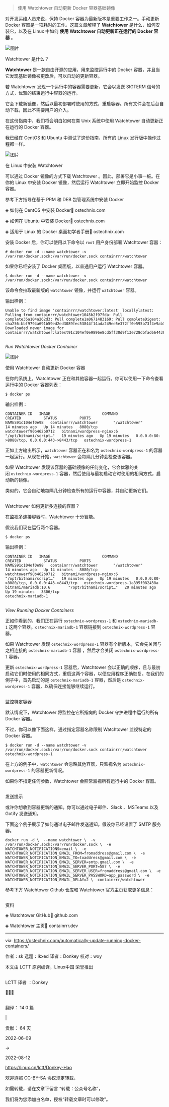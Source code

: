 > 使用 Watchtower 自动更新 Docker 容器基础镜像

对开发运维人员来说，保持 Docker 容器为最新版本是重要工作之一。手动更新 Docker 容器是一项耗时的工作。这篇文章解释了 **Watchtower** 是什么，如何安装它，以及在 Linux 中如何 **使用 Watchtower 自动更新正在运行的 Docker 容器** 。

![图片](https://mmbiz.qpic.cn/mmbiz_svg/B2EfAOZfS1jJibOsrP9RoiaGjHjYnRibbpjSiaVDl8Yoduajbouky8ribaxKbIwygl0seEzFSCFjyCTsRrKpFOIESW5zbnC3J7Ajd/640?wx_fmt=svg&wxfrom=5&wx_lazy=1&wx_co=1)

Watchtower 是什么？

**Watchtower** 是一款自由开源的应用，用来监控运行中的 Docker 容器，并且当它发现基础镜像被更改后，可以自动的更新容器。

若 Watchtower 发现一个运行中的容器需要更新，它会以发送 SIGTERM 信号的方式，优雅的结束运行中容器的运行。

它会下载新镜像，然后以最初部署时使用的方式，重启容器。所有文件会在后台自动下载，因此不需要用户的介入。

在这份指南中，我们将会明白如何在类 Unix 系统中使用 Watchtower 自动更新正在运行的 Docker 容器。

我已经在 CentOS 和 Ubuntu 中测试了这份指南，所有的 Linux 发行版中操作过程都一样。

![图片](https://mmbiz.qpic.cn/mmbiz_svg/B2EfAOZfS1jJibOsrP9RoiaGjHjYnRibbpjSiaVDl8Yoduajbouky8ribaxKbIwygl0seEzFSCFjyCTsRrKpFOIESW5zbnC3J7Ajd/640?wx_fmt=svg&wxfrom=5&wx_lazy=1&wx_co=1)

在 Linux 中安装 Watchtower

可以通过 Docker 镜像的方式下载 Watchtower 。因此，部署它是小事一桩。在你的 Linux 中安装 Docker 镜像，然后运行 Watchtower 立即开始监控 Docker 容器。

参考下方指导在基于 PRM 和 DEB 包管理系统中安装 Docker

◈ 如何在 CentOS 中安装 Docker🔗 ostechnix.com

◈ 如何在 Ubuntu 中安装 Docker🔗 ostechnix.com

◈ 适用于 Linux 的 Docker 桌面初学者手册🔗 ostechnix.com

安装 Docker 后，你可以使用以下命令以 `root` 用户身份部署 Watchtower 容器：

```
# docker run -d --name watchtower -v /var/run/docker.sock:/var/run/docker.sock containrrr/watchtower
```

如果你已经安装了 Docker 桌面版，以普通用户运行 Watchtower 容器。

```
$ docker run -d --name watchtower -v /var/run/docker.sock:/var/run/docker.sock containrrr/watchtower
```

该命令会拉取最新版的 `watchtower` 镜像，并运行 `watchtower` 容器。

输出样例：

```
Unable to find image 'containrrr/watchtower:latest' locallylatest: Pulling from containrrr/watchtower1045b2f97fda: Pull complete35a104a262d3: Pull complete1a0671483169: Pull completeDigest: sha256:bbf9794a691b59ed2ed3089fec53844f14ada249ee5e372ff0e595b73f4e9ab3Status: Downloaded newer image for containrrr/watchtower:latest91c104ef0e9896e8cd5ff30d9f13e728dbfad66443830ec2ac85dde6d7d37564
```

![图片](data:image/gif;base64,iVBORw0KGgoAAAANSUhEUgAAAAEAAAABCAYAAAAfFcSJAAAADUlEQVQImWNgYGBgAAAABQABh6FO1AAAAABJRU5ErkJggg==)

_Run Watchtower Docker Container_

![图片](https://mmbiz.qpic.cn/mmbiz_svg/B2EfAOZfS1jJibOsrP9RoiaGjHjYnRibbpjSiaVDl8Yoduajbouky8ribaxKbIwygl0seEzFSCFjyCTsRrKpFOIESW5zbnC3J7Ajd/640?wx_fmt=svg&wxfrom=5&wx_lazy=1&wx_co=1)

使用 Watchtower 自动更新 Docker 容器

在你的系统上，Watchtower 正在和其他容器一起运行。你可以使用一下命令查看运行中的 Docker 容器列表：

```
$ docker ps
```

输出样例：

```
CONTAINER ID   IMAGE                       COMMAND                  CREATED          STATUS          PORTS                                         NAMES91c104ef0e98   containrrr/watchtower       "/watchtower"            14 minutes ago   Up 14 minutes   8080/tcp                                      watchtowerf90b462b0712   bitnami/wordpress-nginx:6   "/opt/bitnami/script…"   19 minutes ago   Up 19 minutes   0.0.0.0:80->8080/tcp, 0.0.0.0:443->8443/tcp   ostechnix-wordpress-1
```

正如上方输出所示，`watchtower` 容器正在和名为 `ostechnix-wordpress-1` 的容器一起运行。从现在开始，`watchtower` 会每隔几分钟会检查该容器。

如果 Watchtower 发现该容器的基础镜像的任何变化，它会优雅的关闭 `ostechnix-wordpress-1` 容器，然后使用与最初启动它时使用的相同方式，启动新的镜像。

类似的，它会自动地每隔几分钟检查所有的运行中容器，并自动更新它们。

![图片](data:image/gif;base64,iVBORw0KGgoAAAANSUhEUgAAAAEAAAABCAYAAAAfFcSJAAAADUlEQVQImWNgYGBgAAAABQABh6FO1AAAAABJRU5ErkJggg==)

Watchtower 如何更新多连接的容器？

在监视多连接容器时，Watchtower 十分智能。

假设我们现在运行两个容器。

```
$ docker ps
```

输出样例：

```
CONTAINER ID   IMAGE                       COMMAND                  CREATED          STATUS          PORTS                                         NAMES91c104ef0e98   containrrr/watchtower       "/watchtower"            14 minutes ago   Up 14 minutes   8080/tcp                                      watchtowerf90b462b0712   bitnami/wordpress-nginx:6   "/opt/bitnami/script…"   19 minutes ago   Up 19 minutes   0.0.0.0:80->8080/tcp, 0.0.0.0:443->8443/tcp   ostechnix-wordpress-1a895f082438a   bitnami/mariadb:10.6        "/opt/bitnami/script…"   20 minutes ago   Up 19 minutes   3306/tcp                                      ostechnix-mariadb-1
```

![图片](data:image/gif;base64,iVBORw0KGgoAAAANSUhEUgAAAAEAAAABCAYAAAAfFcSJAAAADUlEQVQImWNgYGBgAAAABQABh6FO1AAAAABJRU5ErkJggg==)

_View Running Docker Containers_

正如你看到的，我们正在运行 `ostechnix-wordpress-1` 和 `ostechnix-mariadb-1` 这两个容器。`ostechnix-mariadb-1` 容器链接到 `ostechnix-wordpress-1` 容器。

如果 Watchtower 发现 `ostechnix-wordpress-1` 容器有个新版本，它会先关闭与之相连接的 `ostechnix-mariadb-1` 容器 ，然后才会关闭 `ostechnix-wordpress-1` 容器。

更新 `ostechnix-wordpress-1` 容器后，Watchtower 会以正确的顺序，且与最初启动它们时使用的相同方式，重启这两个容器，以便应用程序正确恢复。在我们的例子中，首先启动的是 `ostechnix-mariadb-1` 容器，然后是 `ostechnix-wordpress-1` 容器，以确保连接能够继续运行。

![图片](data:image/gif;base64,iVBORw0KGgoAAAANSUhEUgAAAAEAAAABCAYAAAAfFcSJAAAADUlEQVQImWNgYGBgAAAABQABh6FO1AAAAABJRU5ErkJggg==)

监控特定容器

默认情况下，Watchtower 将监控在它所指向的 Docker 守护进程中运行的所有 Docker 容器。

不过，你可以像下面这样，通过指定容器名称限制 Watchtower 监视特定的 Docker 容器。

```
$ docker run -d --name watchtower -v /var/run/docker.sock:/var/run/docker.sock containrrr/watchtower ostechnix-wordpress-1
```

在上方的例子中，`watchtower` 会忽略其他容器，只监视名为 `ostechnix-wordpress-1` 的容器更新情况。

如果你不指定任何参数，Watchtower 会照常监视所有运行中的 Docker 容器。

![图片](data:image/gif;base64,iVBORw0KGgoAAAANSUhEUgAAAAEAAAABCAYAAAAfFcSJAAAADUlEQVQImWNgYGBgAAAABQABh6FO1AAAAABJRU5ErkJggg==)

发送提示

或许你想收到容器更新的通知。你可以通过电子邮件、Slack 、MSTeams 以及 Gotify 发送通知。

下面这个例子展示了如何通过电子邮件发送通知。假设你已经设置了 SMTP 服务器。

```
docker run -d \  --name watchtower \  -v /var/run/docker.sock:/var/run/docker.sock \  -e WATCHTOWER_NOTIFICATIONS=email \  -e WATCHTOWER_NOTIFICATION_EMAIL_FROM=fromaddress@gmail.com \  -e WATCHTOWER_NOTIFICATION_EMAIL_TO=toaddress@gmail.com \  -e WATCHTOWER_NOTIFICATION_EMAIL_SERVER=smtp.gmail.com \  -e WATCHTOWER_NOTIFICATION_EMAIL_SERVER_PORT=587 \  -e WATCHTOWER_NOTIFICATION_EMAIL_SERVER_USER=fromaddress@gmail.com \  -e WATCHTOWER_NOTIFICATION_EMAIL_SERVER_PASSWORD=app_password \  -e WATCHTOWER_NOTIFICATION_EMAIL_DELAY=2 \  containrrr/watchtower
```

参考下方 Watchtower Github 仓库和 Watchtower 官方主页获取更多信息：

![图片](data:image/gif;base64,iVBORw0KGgoAAAANSUhEUgAAAAEAAAABCAYAAAAfFcSJAAAADUlEQVQImWNgYGBgAAAABQABh6FO1AAAAABJRU5ErkJggg==)

资料

◈ Watchtower GitHub🔗 github.com

◈ Watchtower 主页🔗 containrrr.dev

___

via: https://ostechnix.com/automatically-update-running-docker-containers/

作者：sk 选题：lkxed 译者：Donkey 校对：wxy

本文由 LCTT 原创编译，Linux中国 荣誉推出

![图片](data:image/gif;base64,iVBORw0KGgoAAAANSUhEUgAAAAEAAAABCAYAAAAfFcSJAAAADUlEQVQImWNgYGBgAAAABQABh6FO1AAAAABJRU5ErkJggg==)  

LCTT 译者 ：Donkey

🌟🌟🌟

![图片](data:image/gif;base64,iVBORw0KGgoAAAANSUhEUgAAAAEAAAABCAYAAAAfFcSJAAAADUlEQVQImWNgYGBgAAAABQABh6FO1AAAAABJRU5ErkJggg==)

翻译： 14.0 篇

|

贡献： 64 天

2022-06-09

→

2022-08-12

https://linux.cn/lctt/Donkey-Hao

欢迎遵照 CC-BY-SA 协议规定转载，

如需转载，请在文章下留言 “转载：公众号名称”，

我们将为您添加白名单，授权“转载文章时可以修改”。